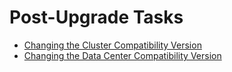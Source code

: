 # Post-Upgrade Tasks

* [Changing the Cluster Compatibility Version](Changing_the_Cluster_Compatibility_Version)
* [Changing the Data Center Compatibility Version](Changing_the_Data_Center_Compatibility_Version)

